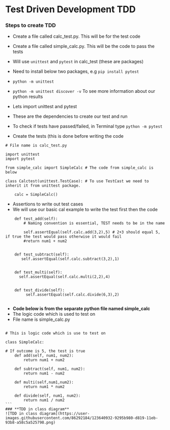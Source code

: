 # Test Driven Development TDD

### Steps to create TDD
- Create a file called calc_test.py. This will be for the test code
- Create a file called simple_calc.py. This will be the code to pass the tests  
- Will use `unittest` and `pytest` in calc_test (these are packages)
- Need to install below two packages, e.g `pip install pytest`  
- `python -m unittest`
- `python -m unittest discover -v` To see more information about our python results 


- Lets import unittest and pytest
- These are the dependencies to create our test and run
- To check if tests have passed/failed, in Terminal type `python -m pytest`
- Create the tests (this is done before writing the code
```
# File name is calc_test.py

import unittest
import pytest

from simple_calc import SimpleCalc # The code from simple_calc is below

class Calctest(unittest.TestCase): # To use TestCast we need to inherit it from unittest package.

    calc = SimpleCalc()
```
- Assertions to write out test cases
- We will use our basic cal example to write the test first then the code
```
    def test_add(self):
        # Naming convention is essential, TEST needs to be in the name

        self.assertEqual(self.calc.add(3,2),5) # 2+3 should equal 5, if true the test would pass otherwise it would fail
        #return num1 + num2


    def test_subtract(self):
       self.assertEqual(self.calc.subtract(3,2),1)


    def test_multi(self):
      self.assertEqual(self.calc.multi(2,2),4)


    def test_divide(self):
         self.assertEqual(self.calc.divide(6,3),2)
         
```

- **Code below is from the separate python file named simple_calc**
- The logic code which is used to test on
- File name is simple_calc.py 
``````

# This is logic code which is use to test on

class SimpleCalc:

# If outcome is 5, the test is true
    def add(self, num1, num2):
        return num1 + num2

    def subtract(self, num1, num2):
        return num1 - num2

    def multi(self,num1,num2):
        return num1 * num2

    def divide(self, num1, num2):
        return num1 / num2
```
### **TDD in class diagram**
![TDD in class diagram](https://user-images.githubusercontent.com/86292184/123640932-9295b980-d819-11eb-93b8-a58c5a525798.png)
